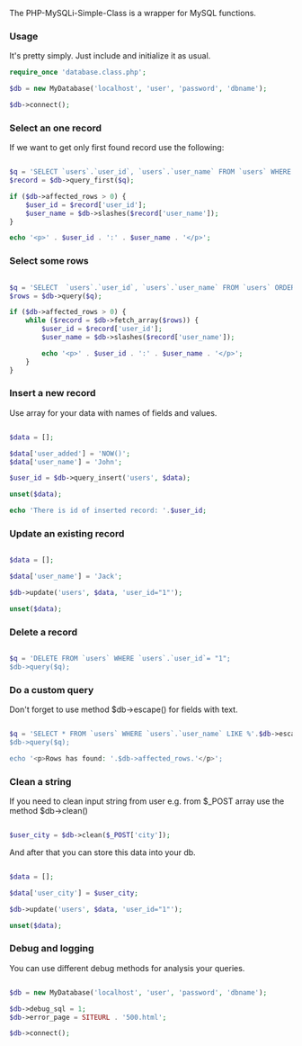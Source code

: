 The PHP-MySQLi-Simple-Class is a wrapper for MySQL functions.

### Usage

It's pretty simply. Just include and initialize it as usual.

```php
require_once 'database.class.php';

$db = new MyDatabase('localhost', 'user', 'password', 'dbname');

$db->connect();
```

### Select an one record

If we want to get only first found record use the following:

```php

$q = 'SELECT `users`.`user_id`, `users`.`user_name` FROM `users` WHERE `users`.`user_id` = "1" ORDER BY `users`.`user_id` DESC LIMIT 1';
$record = $db->query_first($q);

if ($db->affected_rows > 0) {
    $user_id = $record['user_id'];
    $user_name = $db->slashes($record['user_name']);
}

echo '<p>' . $user_id . ':' . $user_name . '</p>';

```

### Select some rows

```php

$q = 'SELECT  `users`.`user_id`, `users`.`user_name` FROM `users` ORDER BY `users`.`user_id` DESC LIMIT 10';
$rows = $db->query($q);

if ($db->affected_rows > 0) {
    while ($record = $db->fetch_array($rows)) {
        $user_id = $record['user_id'];
        $user_name = $db->slashes($record['user_name']);

        echo '<p>' . $user_id . ':' . $user_name . '</p>';
    }
}

```

### Insert a new record

Use array for your data with names of fields and values.

```php

$data = [];

$data['user_added'] = 'NOW()';
$data['user_name'] = 'John';

$user_id = $db->query_insert('users', $data);

unset($data);

echo 'There is id of inserted record: '.$user_id; 

```

### Update an existing record

```php

$data = [];

$data['user_name'] = 'Jack';

$db->update('users', $data, 'user_id="1"');

unset($data);

```

### Delete a record

```php

$q = 'DELETE FROM `users` WHERE `users`.`user_id`= "1";
$db->query($q);

```

### Do a custom query

Don't forget to use method $db->escape() for fields with text.

```php

$q = 'SELECT * FROM `users` WHERE `users`.`user_name` LIKE %'.$db->escape($search).'% ORDER BY `users`.`user_id` DESC LIMIT 5
$db->query($q);

echo '<p>Rows has found: '.$db->affected_rows.'</p>';

```

### Clean a string

If you need to clean input string from user e.g. from $_POST array use the method $db->clean()

```php

$user_city = $db->clean($_POST['city']);

```
And after that you can store this data into your db.

```php

$data = [];

$data['user_city'] = $user_city;

$db->update('users', $data, 'user_id="1"');

unset($data);

```

### Debug and logging

You can use different debug methods for analysis your queries.

```php

$db = new MyDatabase('localhost', 'user', 'password', 'dbname');

$db->debug_sql = 1;
$db->error_page = SITEURL . '500.html';

$db->connect();

```